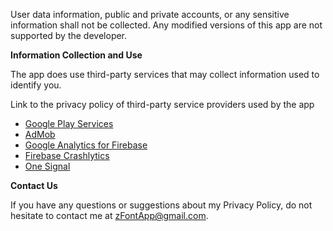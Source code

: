User data information, public and private accounts, or any sensitive information shall not be collected. Any modified versions of this app are not supported by the developer.

**Information Collection and Use**

The app does use third-party services that may collect information used to identify you.

Link to the privacy policy of third-party service providers used by the app

*   [Google Play Services](https://www.google.com/policies/privacy/)
*   [AdMob](https://support.google.com/admob/answer/6128543?hl=en)
*   [Google Analytics for Firebase](https://firebase.google.com/policies/analytics)
*   [Firebase Crashlytics](https://firebase.google.com/support/privacy/)
*   [One Signal](https://onesignal.com/privacy_policy)

**Contact Us**

If you have any questions or suggestions about my Privacy Policy, do not hesitate to contact me at [zFontApp@gmail.com](mailto:zfontapp@gmail.com).